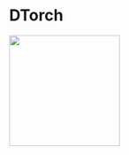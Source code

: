# DTorch
<img src="https://camo.githubusercontent.com/..." data-canonical-src="[https://raw.githubusercontent.com/Just1truc/dtorch/main/.asset/2023-06-07-09%2038%2034-screenshot.png" width="200" height="200" />
